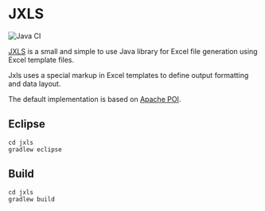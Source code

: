 # JXLS

![Java CI](https://github.com/SoltauFintel/jxls/workflows/Java%20CI/badge.svg)

[JXLS](http://jxls.sf.net) is a small and simple to use Java library for Excel file generation using Excel template files.

Jxls uses a special markup in Excel templates to define output formatting and data layout.

The default implementation is based on [Apache POI](https://poi.apache.org).

## Eclipse

    cd jxls
    gradlew eclipse

## Build

    cd jxls
    gradlew build
